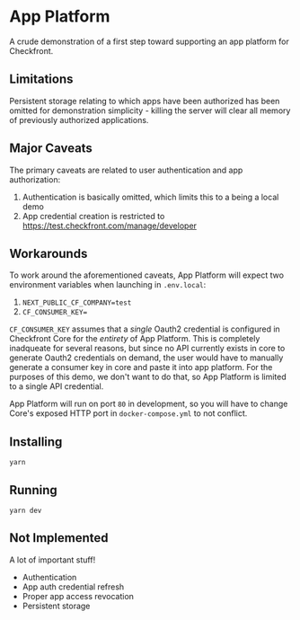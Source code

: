 # App Platform

A crude demonstration of a first step toward supporting an app platform for Checkfront.

## Limitations

Persistent storage relating to which apps have been authorized has been omitted for demonstration simplicity - killing the server will clear all memory of previously authorized applications.

## Major Caveats

The primary caveats are related to user authentication and app authorization:

1. Authentication is basically omitted, which limits this to a being a local demo
2. App credential creation is restricted to https://test.checkfront.com/manage/developer

## Workarounds

To work around the aforementioned caveats, App Platform will expect two environment variables when launching in `.env.local`:

1. `NEXT_PUBLIC_CF_COMPANY=test`
2. `CF_CONSUMER_KEY=`

`CF_CONSUMER_KEY` assumes that a _single_ Oauth2 credential is configured in Checkfront Core for the *entirety* of App Platform. This is completely inadqueate for several reasons, but since no API currently exists in core to generate Oauth2 credentials on demand, the user would have to manually generate a consumer key in core and paste it into app platform. For the purposes of this demo, we don't want to do that, so App Platform is limited to a single API credential.

App Platform will run on port `80` in development, so you will have to change Core's exposed HTTP port in `docker-compose.yml` to not conflict.

## Installing

`yarn`
## Running

`yarn dev`

## Not Implemented

A lot of important stuff!

- Authentication
- App auth credential refresh
- Proper app access revocation
- Persistent storage

